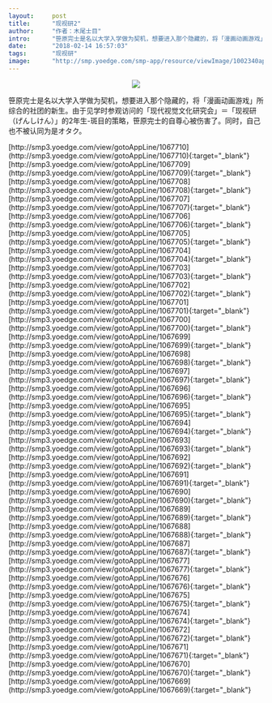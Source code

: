 ```yaml
---
layout:     post
title:      "现视研2"
author:     "作者：木尾士目"
intro:      "笹原完士是名以大学入学做为契机，想要进入那个隐藏的，将「漫画动画游戏」所综合的社团的新生。由于见学时参观访问的「现代视觉文化研究会」＝「现视研（げんしけん）」的2年生-斑目的策略，笹原完士的自尊心被伤害了。同时，自己也不被认同为是オタク。"
date:       "2018-02-14 16:57:03"
tags:       "现视研"
image:      "http://smp.yoedge.com/smp-app/resource/viewImage/1002340appline.png"
---
```

<div style="text-align: center">
<p><img src="http://smp.yoedge.com/smp-app/resource/viewImage/1002340appline.png"/></p>
</div>
<p class="post-meta">
<span>笹原完士是名以大学入学做为契机，想要进入那个隐藏的，将「漫画动画游戏」所综合的社团的新生。由于见学时参观访问的「现代视觉文化研究会」＝「现视研（げんしけん）」的2年生-斑目的策略，笹原完士的自尊心被伤害了。同时，自己也不被认同为是オタク。</span>
</p>
[http://smp3.yoedge.com/view/gotoAppLine/1067710](http://smp3.yoedge.com/view/gotoAppLine/1067710){:target="_blank"}
[http://smp3.yoedge.com/view/gotoAppLine/1067709](http://smp3.yoedge.com/view/gotoAppLine/1067709){:target="_blank"}
[http://smp3.yoedge.com/view/gotoAppLine/1067708](http://smp3.yoedge.com/view/gotoAppLine/1067708){:target="_blank"}
[http://smp3.yoedge.com/view/gotoAppLine/1067707](http://smp3.yoedge.com/view/gotoAppLine/1067707){:target="_blank"}
[http://smp3.yoedge.com/view/gotoAppLine/1067706](http://smp3.yoedge.com/view/gotoAppLine/1067706){:target="_blank"}
[http://smp3.yoedge.com/view/gotoAppLine/1067705](http://smp3.yoedge.com/view/gotoAppLine/1067705){:target="_blank"}
[http://smp3.yoedge.com/view/gotoAppLine/1067704](http://smp3.yoedge.com/view/gotoAppLine/1067704){:target="_blank"}
[http://smp3.yoedge.com/view/gotoAppLine/1067703](http://smp3.yoedge.com/view/gotoAppLine/1067703){:target="_blank"}
[http://smp3.yoedge.com/view/gotoAppLine/1067702](http://smp3.yoedge.com/view/gotoAppLine/1067702){:target="_blank"}
[http://smp3.yoedge.com/view/gotoAppLine/1067701](http://smp3.yoedge.com/view/gotoAppLine/1067701){:target="_blank"}
[http://smp3.yoedge.com/view/gotoAppLine/1067700](http://smp3.yoedge.com/view/gotoAppLine/1067700){:target="_blank"}
[http://smp3.yoedge.com/view/gotoAppLine/1067699](http://smp3.yoedge.com/view/gotoAppLine/1067699){:target="_blank"}
[http://smp3.yoedge.com/view/gotoAppLine/1067698](http://smp3.yoedge.com/view/gotoAppLine/1067698){:target="_blank"}
[http://smp3.yoedge.com/view/gotoAppLine/1067697](http://smp3.yoedge.com/view/gotoAppLine/1067697){:target="_blank"}
[http://smp3.yoedge.com/view/gotoAppLine/1067696](http://smp3.yoedge.com/view/gotoAppLine/1067696){:target="_blank"}
[http://smp3.yoedge.com/view/gotoAppLine/1067695](http://smp3.yoedge.com/view/gotoAppLine/1067695){:target="_blank"}
[http://smp3.yoedge.com/view/gotoAppLine/1067694](http://smp3.yoedge.com/view/gotoAppLine/1067694){:target="_blank"}
[http://smp3.yoedge.com/view/gotoAppLine/1067693](http://smp3.yoedge.com/view/gotoAppLine/1067693){:target="_blank"}
[http://smp3.yoedge.com/view/gotoAppLine/1067692](http://smp3.yoedge.com/view/gotoAppLine/1067692){:target="_blank"}
[http://smp3.yoedge.com/view/gotoAppLine/1067691](http://smp3.yoedge.com/view/gotoAppLine/1067691){:target="_blank"}
[http://smp3.yoedge.com/view/gotoAppLine/1067690](http://smp3.yoedge.com/view/gotoAppLine/1067690){:target="_blank"}
[http://smp3.yoedge.com/view/gotoAppLine/1067689](http://smp3.yoedge.com/view/gotoAppLine/1067689){:target="_blank"}
[http://smp3.yoedge.com/view/gotoAppLine/1067688](http://smp3.yoedge.com/view/gotoAppLine/1067688){:target="_blank"}
[http://smp3.yoedge.com/view/gotoAppLine/1067687](http://smp3.yoedge.com/view/gotoAppLine/1067687){:target="_blank"}
[http://smp3.yoedge.com/view/gotoAppLine/1067677](http://smp3.yoedge.com/view/gotoAppLine/1067677){:target="_blank"}
[http://smp3.yoedge.com/view/gotoAppLine/1067676](http://smp3.yoedge.com/view/gotoAppLine/1067676){:target="_blank"}
[http://smp3.yoedge.com/view/gotoAppLine/1067675](http://smp3.yoedge.com/view/gotoAppLine/1067675){:target="_blank"}
[http://smp3.yoedge.com/view/gotoAppLine/1067674](http://smp3.yoedge.com/view/gotoAppLine/1067674){:target="_blank"}
[http://smp3.yoedge.com/view/gotoAppLine/1067672](http://smp3.yoedge.com/view/gotoAppLine/1067672){:target="_blank"}
[http://smp3.yoedge.com/view/gotoAppLine/1067671](http://smp3.yoedge.com/view/gotoAppLine/1067671){:target="_blank"}
[http://smp3.yoedge.com/view/gotoAppLine/1067670](http://smp3.yoedge.com/view/gotoAppLine/1067670){:target="_blank"}
[http://smp3.yoedge.com/view/gotoAppLine/1067669](http://smp3.yoedge.com/view/gotoAppLine/1067669){:target="_blank"}


